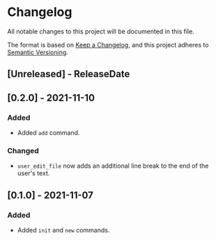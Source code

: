 # Changelog
All notable changes to this project will be documented in this file.

The format is based on [Keep a Changelog](https://keepachangelog.com/en/1.0.0/),
and this project adheres to [Semantic Versioning](https://semver.org/spec/v2.0.0.html).

## [Unreleased] - ReleaseDate

## [0.2.0] - 2021-11-10

### Added

* Added `add` command.

### Changed

* `user_edit_file` now adds an additional line break to the end of the user's text.

## [0.1.0] - 2021-11-07

### Added

* Added `init` and `new` commands.
